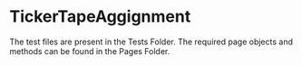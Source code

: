 # TickerTapeAggignment

The test files are present in the Tests Folder.
The required page objects and methods can be found in the Pages Folder.
